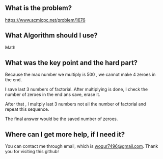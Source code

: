 ## What is the problem?

<https://www.acmicpc.net/problem/1676>

## What Algorithm should I use?

Math

## What was the key point and the hard part?

Because the max number we multiply is 500 , we cannot make 4 zeroes in the end.

I save last 3 numbers of factorial. After multiplying is done, I check the number of zeroes in the end ans save, erase it.  

After that , I multply last 3 numbers not all the number of factorial and repeat this sequence.

The final answer would be the saved number of zeroes.

## Where can I get more help, if I need it?

You can contact me through email, which is wogur7496@gmail.com.
Thank you for visiting this github!

